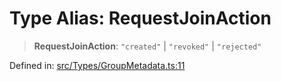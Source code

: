 # Type Alias: RequestJoinAction

> **RequestJoinAction**: `"created"` \| `"revoked"` \| `"rejected"`

Defined in: [src/Types/GroupMetadata.ts:11](https://github.com/Fokusdotid/bail/blob/dad8cbc7bd41e0c17126095b0fc017b92c3d85cf/src/Types/GroupMetadata.ts#L11)
